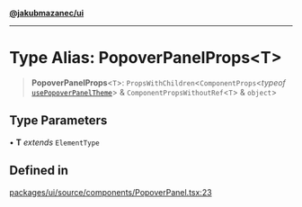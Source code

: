 [**@jakubmazanec/ui**](../README.md)

---

# Type Alias: PopoverPanelProps\<T\>

> **PopoverPanelProps**\<`T`\>: `PropsWithChildren`\<`ComponentProps`\<_typeof_
> [`usePopoverPanelTheme`](../functions/usePopoverPanelTheme.md)\> &
> `ComponentPropsWithoutRef`\<`T`\> & `object`\>

## Type Parameters

• **T** _extends_ `ElementType`

## Defined in

[packages/ui/source/components/PopoverPanel.tsx:23](https://github.com/jakubmazanec/tools/blob/4bb343d3736e4f9f11a014de3241c6054262151e/packages/ui/source/components/PopoverPanel.tsx#L23)
